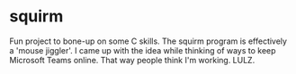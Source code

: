 # squirm
Fun project to bone-up on some C skills. The squirm program is effectively a 'mouse jiggler'. I came up with the idea while thinking of ways to keep Microsoft Teams online. That way people think I'm working. LULZ.
